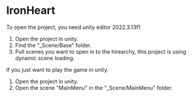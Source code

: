 # IronHeart
To open the project, you need unity editor 2022.3.13f1
1. Open the project in unity.
2. Find the "_Scene/Base" folder.
3. Pull scenes you want to open in to the hirearchy, this project is using dynamic scene loading.

If you just want to play the game in unity.
1. Open the project in unity.
2. Open the scene "MainMenu" in the "_Scene/MainMenu" folder.
